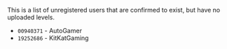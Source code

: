 This is a list of unregistered users that are confirmed to exist, but have no uploaded levels.

- `00940371` - AutoGamer
- `19252686` - KitKatGaming
